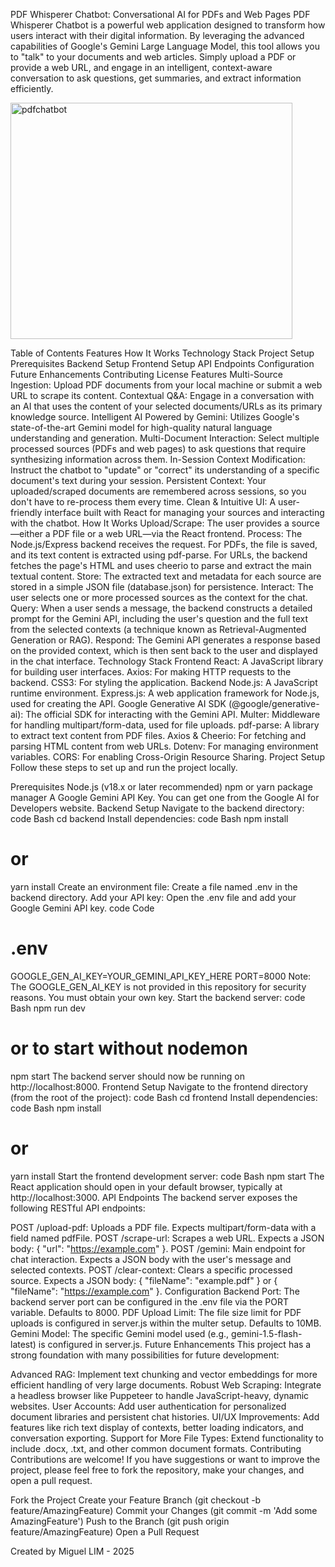 PDF Whisperer Chatbot: Conversational AI for PDFs and Web Pages
PDF Whisperer Chatbot is a powerful web application designed to transform how users interact with their digital information. By leveraging the advanced capabilities of Google's Gemini Large Language Model, this tool allows you to "talk" to your documents and web articles. Simply upload a PDF or provide a web URL, and engage in an intelligent, context-aware conversation to ask questions, get summaries, and extract information efficiently.

<img width="451" height="378" alt="pdfchatbot" src="https://github.com/user-attachments/assets/c36f70a2-b1c3-4337-8ff3-7a2b99101d55" />


Table of Contents
Features
How It Works
Technology Stack
Project Setup
Prerequisites
Backend Setup
Frontend Setup
API Endpoints
Configuration
Future Enhancements
Contributing
License
Features
Multi-Source Ingestion: Upload PDF documents from your local machine or submit a web URL to scrape its content.
Contextual Q&A: Engage in a conversation with an AI that uses the content of your selected documents/URLs as its primary knowledge source.
Intelligent AI Powered by Gemini: Utilizes Google's state-of-the-art Gemini model for high-quality natural language understanding and generation.
Multi-Document Interaction: Select multiple processed sources (PDFs and web pages) to ask questions that require synthesizing information across them.
In-Session Context Modification: Instruct the chatbot to "update" or "correct" its understanding of a specific document's text during your session.
Persistent Context: Your uploaded/scraped documents are remembered across sessions, so you don't have to re-process them every time.
Clean & Intuitive UI: A user-friendly interface built with React for managing your sources and interacting with the chatbot.
How It Works
Upload/Scrape: The user provides a source—either a PDF file or a web URL—via the React frontend.
Process: The Node.js/Express backend receives the request.
For PDFs, the file is saved, and its text content is extracted using pdf-parse.
For URLs, the backend fetches the page's HTML and uses cheerio to parse and extract the main textual content.
Store: The extracted text and metadata for each source are stored in a simple JSON file (database.json) for persistence.
Interact: The user selects one or more processed sources as the context for the chat.
Query: When a user sends a message, the backend constructs a detailed prompt for the Gemini API, including the user's question and the full text from the selected contexts (a technique known as Retrieval-Augmented Generation or RAG).
Respond: The Gemini API generates a response based on the provided context, which is then sent back to the user and displayed in the chat interface.
Technology Stack
Frontend
React: A JavaScript library for building user interfaces.
Axios: For making HTTP requests to the backend.
CSS3: For styling the application.
Backend
Node.js: A JavaScript runtime environment.
Express.js: A web application framework for Node.js, used for creating the API.
Google Generative AI SDK (@google/generative-ai): The official SDK for interacting with the Gemini API.
Multer: Middleware for handling multipart/form-data, used for file uploads.
pdf-parse: A library to extract text content from PDF files.
Axios & Cheerio: For fetching and parsing HTML content from web URLs.
Dotenv: For managing environment variables.
CORS: For enabling Cross-Origin Resource Sharing.
Project Setup
Follow these steps to set up and run the project locally.

Prerequisites
Node.js (v18.x or later recommended)
npm or yarn package manager
A Google Gemini API Key. You can get one from the Google AI for Developers website.
Backend Setup
Navigate to the backend directory:
code
Bash
cd backend
Install dependencies:
code
Bash
npm install
# or
yarn install
Create an environment file:
Create a file named .env in the backend directory.
Add your API key:
Open the .env file and add your Google Gemini API key.
code
Code
# .env
GOOGLE_GEN_AI_KEY=YOUR_GEMINI_API_KEY_HERE
PORT=8000
Note: The GOOGLE_GEN_AI_KEY is not provided in this repository for security reasons. You must obtain your own key.
Start the backend server:
code
Bash
npm run dev
# or to start without nodemon
npm start
The backend server should now be running on http://localhost:8000.
Frontend Setup
Navigate to the frontend directory (from the root of the project):
code
Bash
cd frontend
Install dependencies:
code
Bash
npm install
# or
yarn install
Start the frontend development server:
code
Bash
npm start
The React application should open in your default browser, typically at http://localhost:3000.
API Endpoints
The backend server exposes the following RESTful API endpoints:

POST /upload-pdf: Uploads a PDF file. Expects multipart/form-data with a field named pdfFile.
POST /scrape-url: Scrapes a web URL. Expects a JSON body: { "url": "https://example.com" }.
POST /gemini: Main endpoint for chat interaction. Expects a JSON body with the user's message and selected contexts.
POST /clear-context: Clears a specific processed source. Expects a JSON body: { "fileName": "example.pdf" } or { "fileName": "https://example.com" }.
Configuration
Backend Port: The backend server port can be configured in the .env file via the PORT variable. Defaults to 8000.
PDF Upload Limit: The file size limit for PDF uploads is configured in server.js within the multer setup. Defaults to 10MB.
Gemini Model: The specific Gemini model used (e.g., gemini-1.5-flash-latest) is configured in server.js.
Future Enhancements
This project has a strong foundation with many possibilities for future development:

Advanced RAG: Implement text chunking and vector embeddings for more efficient handling of very large documents.
Robust Web Scraping: Integrate a headless browser like Puppeteer to handle JavaScript-heavy, dynamic websites.
User Accounts: Add user authentication for personalized document libraries and persistent chat histories.
UI/UX Improvements: Add features like rich text display of contexts, better loading indicators, and conversation exporting.
Support for More File Types: Extend functionality to include .docx, .txt, and other common document formats.
Contributing
Contributions are welcome! If you have suggestions or want to improve the project, please feel free to fork the repository, make your changes, and open a pull request.

Fork the Project
Create your Feature Branch (git checkout -b feature/AmazingFeature)
Commit your Changes (git commit -m 'Add some AmazingFeature')
Push to the Branch (git push origin feature/AmazingFeature)
Open a Pull Request


Created by Miguel LIM - 2025
